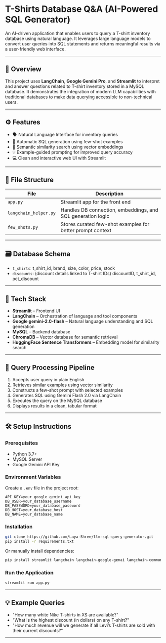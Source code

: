 # T-Shirts Database Q\&A (AI-Powered SQL Generator)

An AI-driven application that enables users to query a T-shirt inventory database using natural language. It leverages large language models to convert user queries into SQL statements and returns meaningful results via a user-friendly web interface.

---

## 🧾 Overview

This project uses **LangChain**, **Google Gemini Pro**, and **Streamlit** to interpret and answer questions related to T-shirt inventory stored in a MySQL database. It demonstrates the integration of modern LLM capabilities with traditional databases to make data querying accessible to non-technical users.

---

## ⚙️ Features

* 🗣️ Natural Language Interface for inventory queries
* 🧠 Automatic SQL generation using few-shot examples
* 🧲 Semantic similarity search using vector embeddings
* 💡 Example-guided prompting for improved query accuracy
* 💻 Clean and interactive web UI with Streamlit

---

## 📁 File Structure

| File                  | Description                                                 |
| --------------------- | ----------------------------------------------------------- |
| `app.py`              | Streamlit app for the front end                             |
| `langchain_helper.py` | Handles DB connection, embeddings, and SQL generation logic |
| `few_shots.py`        | Stores curated few-shot examples for better prompt context  |

---

## 🗃️ Database Schema

* `t_shirts`: t_shirt_id, brand, size, color, price, stock
* `discounts`: (discount details linked to T-shirt IDs) discountID, t_shirt_id, pct_discount

---

## 🧠 Tech Stack

* **Streamlit** – Frontend UI
* **LangChain** – Orchestration of language and tool components
* **Google gemini-2.0-flash** – Natural language understanding and SQL generation
* **MySQL** – Backend database
* **ChromaDB** – Vector database for semantic retrieval
* **HuggingFace Sentence Transformers** – Embedding model for similarity search

---

## 🧬 Query Processing Pipeline

1. Accepts user query in plain English
2. Retrieves similar examples using vector similarity
3. Constructs a few-shot prompt with selected examples
4. Generates SQL using Gemini Flash 2.0 via LangChain
5. Executes the query on the MySQL database
6. Displays results in a clean, tabular format

---

## 🛠 Setup Instructions

### Prerequisites

* Python 3.7+
* MySQL Server
* Google Gemini API Key

### Environment Variables

Create a `.env` file in the project root:

```env
API_KEY=your_google_gemini_api_key
DB_USER=your_database_username
DB_PASSWORD=your_database_password
DB_HOST=your_database_host
DB_NAME=your_database_name
```

### Installation

```bash
git clone https://github.com/Laya-Shree/llm-sql-query-generator.git
pip install -r requirements.txt
```

Or manually install dependencies:

```bash
pip install streamlit langchain langchain-google-genai langchain-community pymysql python-dotenv sentence-transformers chromadb
```

### Run the Application

```bash
streamlit run app.py
```

---

## 💡 Example Queries

* "How many white Nike T-shirts in XS are available?"
* "What is the highest discount (in dollars) on any T-shirt?"
* "How much revenue will we generate if all Levi’s T-shirts are sold with their current discounts?"

---



